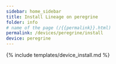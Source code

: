 ```yaml
---
sidebar: home_sidebar
title: Install Lineage on peregrine
folder: info
# name of the page (/{{permalink}}.html)
permalink: /devices/peregrine/install
device: peregrine
---
```

{% include templates/device_install.md %}
